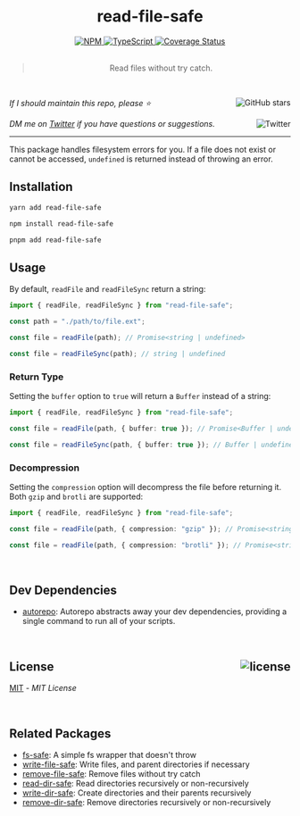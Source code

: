 <!--BEGIN HEADER-->
<div id="top" align="center">
  <h1>read-file-safe</h1>
  <a href="https://npmjs.com/package/read-file-safe">
    <img alt="NPM" src="https://img.shields.io/npm/v/read-file-safe.svg">
  </a>
  <a href="https://github.com/bconnorwhite/read-file-safe">
    <img alt="TypeScript" src="https://img.shields.io/github/languages/top/bconnorwhite/read-file-safe.svg">
  </a>
  <a href="https://coveralls.io/github/bconnorwhite/read-file-safe?branch=master">
    <img alt="Coverage Status" src="https://img.shields.io/coveralls/github/bconnorwhite/read-file-safe.svg?branch=master">
  </a>
</div>

<br />

<blockquote align="center">Read files without try catch.</blockquote>

<br />

_If I should maintain this repo, please ⭐️_
<a href="https://github.com/bconnorwhite/read-file-safe">
  <img align="right" alt="GitHub stars" src="https://img.shields.io/github/stars/bconnorwhite/read-file-safe?label=%E2%AD%90%EF%B8%8F&style=social">
</a>

_DM me on [Twitter](https://twitter.com/bconnorwhite) if you have questions or suggestions._
<a href="https://twitter.com/bconnorwhite">
  <img align="right" alt="Twitter" src="https://img.shields.io/twitter/url?label=%40bconnorwhite&style=social&url=https%3A%2F%2Ftwitter.com%2Fbconnorwhite">
</a>

---
<!--END HEADER-->

This package handles filesystem errors for you. If a file does not exist or cannot be accessed, `undefined` is returned instead of throwing an error.

## Installation

```sh
yarn add read-file-safe
```

```sh
npm install read-file-safe
```

```sh
pnpm add read-file-safe
```

## Usage

By default, `readFile` and `readFileSync` return a string:

```ts
import { readFile, readFileSync } from "read-file-safe";

const path = "./path/to/file.ext";

const file = readFile(path); // Promise<string | undefined>

const file = readFileSync(path); // string | undefined
```

### Return Type

Setting the `buffer` option to `true` will return a `Buffer` instead of a string:

```ts
import { readFile, readFileSync } from "read-file-safe";

const file = readFile(path, { buffer: true }); // Promise<Buffer | undefined>

const file = readFileSync(path, { buffer: true }); // Buffer | undefined
```

### Decompression

Setting the `compression` option will decompress the file before returning it. Both `gzip` and `brotli` are supported:

```ts
import { readFile, readFileSync } from "read-file-safe";

const file = readFile(path, { compression: "gzip" }); // Promise<string | undefined>

const file = readFile(path, { compression: "brotli" }); // Promise<string | undefined>
```

<!--BEGIN FOOTER-->

<br />

<h2>Dev Dependencies</h2>

- [autorepo](https://www.npmjs.com/package/autorepo): Autorepo abstracts away your dev dependencies, providing a single command to run all of your scripts.

<br />

<h2 id="license">License <a href="https://opensource.org/licenses/MIT"><img align="right" alt="license" src="https://img.shields.io/npm/l/read-file-safe.svg"></a></h2>

[MIT](https://opensource.org/licenses/MIT) - _MIT License_
<!--END FOOTER-->

<br />

## Related Packages

- [fs-safe](https://www.npmjs.com/package/fs-safe): A simple fs wrapper that doesn't throw
- [write-file-safe](https://www.npmjs.com/package/write-file-safe): Write files, and parent directories if necessary
- [remove-file-safe](https://www.npmjs.com/package/remove-file-safe): Remove files without try catch
- [read-dir-safe](https://www.npmjs.com/package/read-dir-safe): Read directories recursively or non-recursively
- [write-dir-safe](https://www.npmjs.com/package/write-dir-safe): Create directories and their parents recursively
- [remove-dir-safe](https://www.npmjs.com/package/remove-dir-safe): Remove directories recursively or non-recursively
